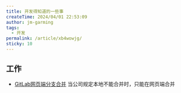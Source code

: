 ```yaml
---
title: 开发得知道的一些事
createTime: 2024/04/01 22:53:09
author: jm-garming
tags:
  - 开发
permalink: /article/xb4wowjg/
sticky: 10
---
```



## 工作

- [GitLab网页端分支合并](https://cloud.tencent.cn/developer/article/2336831) 当公司规定本地不能合并时，只能在网页端合并